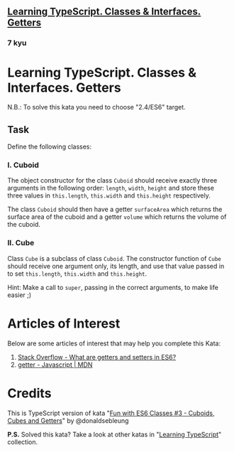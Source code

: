 <h2><a href=https://www.codewars.com/kata/599d636e607719edf600010a/train/typescript target="_blank"> Learning TypeScript. Classes & Interfaces. Getters</a></h2><h3>7 kyu</h3><h1 id="learning-typescript-classes--interfaces-getters">Learning TypeScript. Classes &amp; Interfaces. Getters</h1><p>N.B.: To solve this kata you need to choose "2.4/ES6" target.</p><h2 id="task">Task</h2><p>Define the following classes:</p><h3 id="i-cuboid">I. Cuboid</h3><p>The object constructor for the class <code>Cuboid</code> should receive exactly three arguments in the following order: <code>length</code>, <code>width</code>, <code>height</code> and store these three values in <code>this.length</code>, <code>this.width</code> and <code>this.height</code> respectively.</p><p>The class <code>Cuboid</code> should then have a getter <code>surfaceArea</code> which returns the surface area of the cuboid and a getter <code>volume</code> which returns the volume of the cuboid.</p><h3 id="ii-cube">II. Cube</h3><p>Class <code>Cube</code> is a subclass of class <code>Cuboid</code>. The constructor function of <code>Cube</code> should receive one argument only, its length, and use that value passed in to set <code>this.length</code>, <code>this.width</code> and <code>this.height</code>.</p><p>Hint: Make a call to <code>super</code>, passing in the correct arguments, to make life easier ;)</p><h1 id="articles-of-interest">Articles of Interest</h1><p>Below are some articles of interest that may help you complete this Kata:</p><ol><li><a href="http://stackoverflow.com/questions/28222276/what-are-getters-and-setters-for-in-ecmascript-6-classes" data-turbolinks="false" target="_blank">Stack Overflow - What are getters and setters in ES6?</a></li><li><a href="https://developer.mozilla.org/en-US/docs/Web/JavaScript/Reference/Functions/get" data-turbolinks="false" target="_blank">getter - Javascript | MDN</a></li></ol><h1 id="credits">Credits</h1><p>This is TypeScript version of kata "<a href="http://www.codewars.com/kata/56fbdda707cff41b68000de2" data-turbolinks="false" target="_blank">Fun with ES6 Classes #3 - Cuboids, Cubes and Getters</a>" by @donaldsebleung</p><p><strong>P.S.</strong> Solved this kata? Take a look at other katas in "<a href="https://www.codewars.com/collections/learning-typescript" data-turbolinks="false" target="_blank">Learning TypeScript</a>" collection.</p>